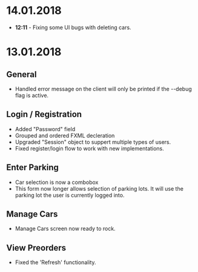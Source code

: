 # 14.01.2018
* **12:11** - Fixing some UI bugs with deleting cars.

# 13.01.2018
## General
* Handled error message on the client will only be printed if the --debug flag is active.

## Login / Registration
* Added "Password" field
* Grouped and ordered FXML decleration
* Upgraded "Session" object to suppert multiple types of users.
* Fixed register/login flow to work with new implementations.

## Enter Parking
* Car selection is now a combobox 
* This form now longer allows selection of parking lots. It will use the parking lot the user is currently logged into.

## Manage Cars
* Manage Cars screen now ready to rock.

## View Preorders
* Fixed the 'Refresh' functionality.